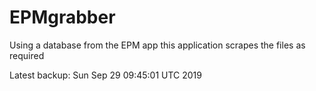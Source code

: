 # EPMgrabber
Using a database from the EPM app this application scrapes the files as required


Latest backup: Sun Sep 29 09:45:01 UTC 2019
